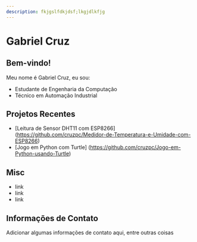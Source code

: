 ```yaml
---
description: fkjgslfdkjdsf;lkgjdlkfjg
---
```


# Gabriel Cruz

## Bem-vindo! 

Meu nome é Gabriel Cruz, eu sou:
  
  - Estudante de Engenharia da Computação
  - Técnico em Automação Industrial
  
## Projetos Recentes

  - [Leitura de Sensor DHT11 com ESP8266] (https://github.com/cruzpc/Medidor-de-Temperatura-e-Umidade-com-ESP8266)
  - [Jogo em Python com Turtle] (https://github.com/cruzpc/Jogo-em-Python-usando-Turtle)
  
## Misc

  - link
  - link
  - link
  
## Informações de Contato

Adicionar algumas informações de contato aqui, entre outras coisas
